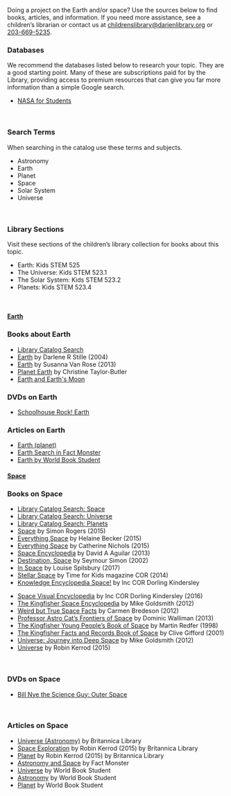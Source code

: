 Doing a project on the Earth and/or space? Use the sources below to find books, articles, and information. If you need more assistance, see a children’s librarian or contact us at [childrenslibrary@darienlibrary.org](mailto:childrenslibrary@darienlibrary.org "Email the Children's Library") or [203-669-5235](tel:203-669-5235 "203-669-5235").

<div class="row">
<div class="col-md-4">

### Databases
 We recommend the databases listed below to research your topic. They are a good starting point. Many of these are subscriptions paid for by the Library, providing access to premium resources that can give you far more information than a simple Google search.

* [NASA for Students](https://dar.to/2EbXpg0 "NASA for Students")
<br />

</div>
<div class="col-md-4">

### Search Terms
When searching in the catalog use these terms and subjects.

* Astronomy
* Earth
* Planet
* Space
* Solar System
* Universe
<br />

</div>
<div class="col-md-4">

### Library Sections
Visit these sections of the children’s library collection for books about this topic.

* Earth: Kids STEM 525
* The Universe: Kids STEM 523.1
* The Solar System: Kids STEM 523.2
* Planets: Kids STEM 523.4
<br />

</div>
</div>

<div class="row">
<!-- Begin Tab v1 -->
<div class="col-md-12">
<div class="tab-v1">

<div class="tab-content">
<!-- Tab Content 1 -->
<div id="home" class="tab-pane fade in active">
<div id="accordion-v1" class="panel-group acc-v1">
<div class="panel panel-default">
<div class="panel-heading">
<h4 class="panel-title">
<a href="#collapse-One" data-parent="#accordion-v1" data-toggle="collapse" class="accordion-toggle">
Earth
</a>
</h4>
</div>
<div class="panel-collapse collapse" id="collapse-One">
<div class="panel-body">

<div class="row">
<div class="col-md-4">

### Books about Earth
* [Library Catalog Search](https://dar.to/2Bw5XM1 "Library Catalog Search")
* [Earth](https://dar.to/2necSFb "Earth") by Darlene R Stille (2004)
* [Earth](https://dar.to/2GiI3Hc "Earth") by Susanna Van Rose (2013)
* [Planet Earth](https://dar.to/2nfYyfk "Planet Earth") by Christine Taylor-Butler
* [Earth and Earth's Moon](https://dar.to/2FjZJkr "Earth and Earth's Moon")

</div>
<div class="col-md-4">

### DVDs on Earth
* [Schoolhouse Rock! Earth](https://dar.to/2I4c9iN "Schoolhouse Rock! Earth")

</div>
<div class="col-md-4">

### Articles on Earth
* [Earth (planet)](https://dar.to/2G0fNcC "Earth")
* [Earth Search in Fact Monster](https://dar.to/2ti8nyO "Earth")
* [Earth by World Book Student](https://dar.to/2oNK07v "Earth by World Book Student")

</div>
</div>


</div>
</div>
</div>

<div class="panel panel-default">
<div class="panel-heading">
<h4 class="panel-title">
<a href="#collapse-Two" data-parent="#accordion-v1" data-toggle="collapse" class="accordion-toggle">
Space
</a>
</h4>
</div>
<div class="panel-collapse collapse" id="collapse-Two">
<div class="panel-body">

<div class="row">
<div class="col-md-4">

### Books on Space
* [Library Catalog Search: Space](https://dar.to/2D4kdfM "Library Catalog Search")
* [Library Catalog Search: Universe](https://dar.to/2FfOY7s "Library Catalog Search: Universe")
* [Library Catalog Search: Planets](https://dar.to/2tlY50O "Library Catalog Search: Planets")
* [Space](https://dar.to/2FujTfr "Space") by Simon Rogers (2015)
* [Everything Space](https://dar.to/2oNWlJ0 "Everything Space") by Helaine Becker (2015)
* [Everything Space](https://dar.to/2I4MrdU "Everything Space") by Catherine Nichols (2015)
* [Space Encyclopedia](https://dar.to/2Hc75rt "Space Encyclopedia: A Tour of Our Solar System and Beyond") by David A Aguilar (2013)
* [Destination, Space](https://dar.to/2oUKCYm "Destination, Space") by Seymour Simon (2002)
* [In Space](https://dar.to/2tkh1gt "In Space") by Louise Spilsbury (2017)
* [Stellar Space](https://dar.to/2G0Y3y6 "Stellar Space") by Time for Kids magazine COR (2014)
* [Knowledge Encyclopedia Space!](https://dar.to/2FyePXg "Knowledge Encyclopedia Space! : The Universe As You've Never Seen It Before") by Inc COR Dorling Kindersley

</div>
<div class="col-md-4">

* [Space Visual Encyclopedia](https://dar.to/2oWpJf9 "Space Visual Encyclopedia") by Inc COR Dorling Kindersley (2016)
* [The Kingfisher Space Encyclopedia](https://dar.to/2I8pd6K "The Kingfisher Space Encyclopedia") by Mike Goldsmith (2012)
* [Weird but True Space Facts](https://dar.to/2G3hczq "Weird but True Space Facts") by Carmen Bredeson (2012)
* [Professor Astro Cat’s Frontiers of Space](https://dar.to/2D4fYAI "Professor Astro Cat’s Frontiers of Space") by Dominic Walliman (2013)
* [The Kingfisher Young People’s Book of Space](https://dar.to/2FXijjc "The Kingfisher Young People’s Book of Space") by Martin Redfer (1998)
* [The Kingfisher Facts and Records Book of Space](https://dar.to/2HaqjNU "The Kingfisher Facts and Records Book of Space") by Clive Gifford (2001)
* [Universe: Journey into Deep Space](https://dar.to/2tlfB59 "Universe: Journey into Deep Space") by Mike Goldsmith (2012)
* [Universe](https://dar.to/2HaVJ6L "Universe") by Robin Kerrod (2015)

<br />
</div>
<div class="col-md-4">

### DVDs on Space
* [Bill Nye the Science Guy: Outer Space](https://dar.to/2Fiu7A6 "Bill Nye the Science Guy: Outer Space")

<br />

### Articles on Space
* [Universe (Astronomy)](https://dar.to/2G3k6Ek "Universe (Astronomy)") by Britannica Library
* [Space Exploration](https://dar.to/2Fef6zk "Space Exploration") by Robin Kerrod (2015) by Britannica Library
* [Planet](https://dar.to/2FlJtzO "Universe") by Robin Kerrod (2015) by Britannica Library
* [Astronomy and Space](https://dar.to/2D4ohwy "Astronomy and Space") by Fact Monster
* [Universe](https://dar.to/2FunIRP "Universe") by World Book Student
* [Astronomy](https://dar.to/2I5OCxM "Astronomy") by World Book Student
* [Planet](https://dar.to/2G0yoWd "Planet") by World Book Student
</div>

</div>
</div>
</div>


</div>
</div>

</div>
</div>
</div>
</div>
</div>